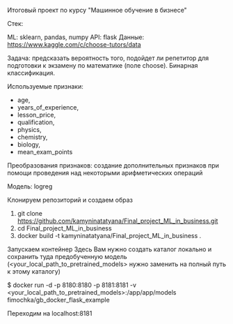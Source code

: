 Итоговый проект по курсу "Машинное обучение в бизнесе"

Стек:

ML: sklearn, pandas, numpy 
API: flask 
Данные: https://www.kaggle.com/c/choose-tutors/data

Задача: предсказать вероятность того, подойдет ли репетитор для подготовки к экзамену по математике (поле choose). Бинарная классификация.

Используемые признаки:

* age, 
* years_of_experience, 
* lesson_price, 
* qualification, 
* physics, 
* chemistry,
* biology, 
* mean_exam_points

Преобразования признаков: создание дополнительных признаков при помощи проведения над некоторыми арифметических операций

Модель: logreg

Клонируем репозиторий и создаем образ
1. git clone https://github.com/kamyninatatyana/Final_project_ML_in_business.git
2. cd Final_project_ML_in_business
3. docker build -t kamyninatatyana/Final_project_ML_in_business .

Запускаем контейнер
Здесь Вам нужно создать каталог локально и сохранить туда предобученную модель (<your_local_path_to_pretrained_models> нужно заменить на полный путь к этому каталогу)

$ docker run -d -p 8180:8180 -p 8181:8181 -v <your_local_path_to_pretrained_models>:/app/app/models fimochka/gb_docker_flask_example

Переходим на localhost:8181
